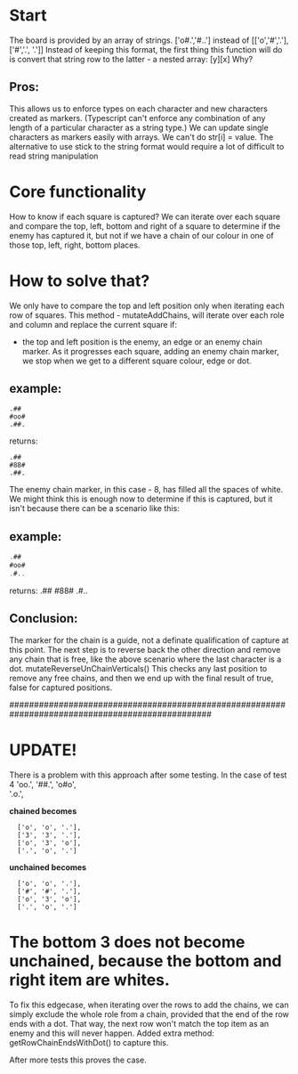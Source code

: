 
# Start
The board is provided by an array of strings. ['o#.','#..'] instead of [['o','#','.'], ['#','.', '.']]
Instead of keeping this format, the first thing this function will do is convert  that string row to the latter - a nested array: [y][x] 
Why?

## Pros: 
This allows us to enforce types on each character and new characters created as markers. 
(Typescript can't enforce any combination of any length of a particular character as a string type.)
We can update single characters as markers easily with arrays. We can't do str[i] = value.
The alternative to use stick to the string format would require a lot of difficult to read string manipulation

# Core functionality
How to know if each square is captured?
We can iterate over each square and compare the top, left, bottom and right of a square to determine if the enemy has captured it, 
but not if we have a chain of our colour in one of those top, left, right, bottom places.

# How to solve that? 
We only have to compare the top and left position only when iterating each row of squares.
This method - mutateAddChains, will iterate over each role and column and replace the current square if:
- the top and left position is the enemy, an edge or an enemy chain marker.
As it progresses each square, adding an enemy chain marker, we stop when we get to a different square colour, edge or dot.

## example:
```
.## 
#oo#
.##. 
```
returns:
```
.## 
#88#
.##. 
```

The enemy chain marker, in this case - 8, has filled all the spaces of white. 
We might think this is enough now to determine if this is captured, but it isn't because there can be a scenario like this:

## example:
```ts
.## 
#oo#
.#.. 
```
returns:
.## 
#88#
.#.. 

## Conclusion: 
The marker for the chain is a guide, not a definate qualification of capture at this point.
The next step is to reverse back the other direction and remove any chain that is free, 
like the above scenario where the last character is a dot.
mutateReverseUnChainVerticals()
This checks any last position to remove any free chains, and then we end up with the final result of true, false for captured positions.

#################################################################################################
# UPDATE!
There is a problem with this approach after some testing. 
In the case of test 4 
      'oo.',
      '##.',
      'o#o',  
      '.o.',

**chained becomes**
```
  ['o', 'o', '.'],
  ['3', '3', '.'],
  ['o', '3', 'o'],
  ['.', 'o', '.']
```
**unchained becomes**
```
  ['o', 'o', '.'],
  ['#', '#', '.'],
  ['o', '3', 'o'],
  ['.', 'o', '.']
```

# The bottom 3 does not become unchained, because the bottom and right item are whites.

To fix this edgecase, when iterating over the rows to add the chains, we can simply exclude the whole role from a chain, provided that the end of the row ends with a dot.
That way, the next row won't match the top item as an enemy and this will never happen.
Added extra method: getRowChainEndsWithDot() to capture this.

After more tests this proves the case.

